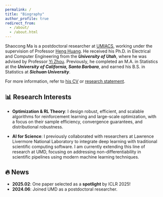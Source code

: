 ```yaml
---
permalink: / 
title: "Biography"
author_profile: true
redirect_from: 
  - /about/
  - /about.html
---
```


<style>
.highlight {
    background-color: #fff3cd;
    padding: 0 4px;
    border-radius: 3px;
}
.research-interest p {
    margin-left: 2em; 
    word-wrap: break-word;      /* Legacy property */
    overflow-wrap: break-word;  /* Modern property */
    max-width: 85%;           /* Ensures content doesn't overflow container */
    color: #444;
    font-size: 0.9em;
    text-align: left;
}
</style>

Shaocong Ma is a postdoctoral researcher at <a href="https://www.umiacs.umd.edu/"  class="bio">UMIACS</a>, working under the supervision of Professor <a href="https://www.cs.umd.edu/~heng/"  class="bio">Heng Huang</a>. He received his Ph.D. in Electrical and Computer Engineering from the ***University of Utah***, where he was advised by Professor <a href="https://sites.google.com/site/yizhouhomepage/"  class="bio">Yi Zhou</a>. Previously, he completed an M.A. in Statistics at the ***University of California, Santa Barbara***, and earned his B.S. in Statistics at ***Sichuan University***.  

For more information, refer to <a href="/cv/"  class="bio">his CV</a> or <a href="/files/Research_Statement.pdf"  class="bio">research statement</a>.

## 📊 Research Interests

- **Optimization & RL Theory**:  I design robust, efficient, and scalable algorithms for reinforcement learning and large-scale optimization, with a focus on their sample efficiency, convergence guarantees, and distributional robustness.

- **AI for Science**: I previously collaborated with researchers at Lawrence Livermore National Laboratory to integrate deep learning with traditional scientific computing software. I am currently extending this line of research at UMD, focusing on addressing non-differentiability in scientific pipelines using modern machine learning techniques.

🔥 News
-----
  - **2025.02**: One paper selected as a <strong>spotlight</strong> by ICLR 2025! 
  - **2024.06**: Joined UMD as a postdoctoral researcher. 


 
